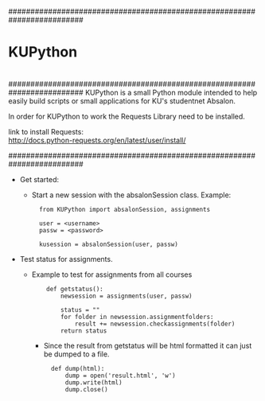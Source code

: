 #########################################################################
#                                                                       #
#   KUPython                                                            #
#                                                                       #
#########################################################################
KUPython is a small Python module intended to help easily build scripts or small 
applications for KU's studentnet Absalon.

In order for KUPython to work the Requests Library need to be installed.

link to install Requests:                                           
<http://docs.python-requests.org/en/latest/user/install/>

#########################################################################

- Get started: 
    - Start a new session with the absalonSession class. Example:
      
            from KUPython import absalonSession, assignments
            
            user = <username>
            passw = <password>
            
            kusession = absalonSession(user, passw)

- Test status for assignments.
  - Example to test for assignments from all courses

            def getstatus():
                newsession = assignments(user, passw)
            
                status = "" 
                for folder in newsession.assignmentfolders:
                    result += newsession.checkassignments(folder)
                return status
      
    - Since the result from getstatus will be html formatted it can just be dumped to a file. 
  
            def dump(html):
                dump = open('result.html', 'w')
                dump.write(html)
                dump.close()


